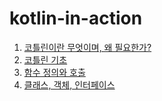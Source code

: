 # kotlin-in-action

1. [코틀린이란 무엇이며, 왜 필요한가?](https://zippy-bobolink-d14.notion.site/1-e2a2dc28a7c0427b8720222261e6b812)
2. [코틀린 기초](https://zippy-bobolink-d14.notion.site/2-f6964f7576e1493c976a72a674bcb023)
3. [함수 정의와 호출](https://www.notion.so/3-6a2eb435e43d4a6493a448cbd040946e)
4. [클래스, 객체, 인터페이스](https://zippy-bobolink-d14.notion.site/4-46629c7ce99d416394d7c7a8fe505d8a)
